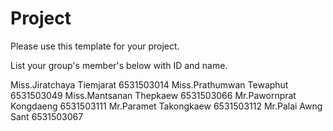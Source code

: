 Project
=============
Please use this template for your project.

List your group's member's below with ID and name.

Miss.Jiratchaya Tiemjarat  6531503014 
Miss.Prathumwan Tewaphut  6531503049
Miss.Mantsanan Thepkaew 6531503066
Mr.Pawornprat Kongdaeng  6531503111 
Mr.Paramet Takongkaew  6531503112
Mr.Palai Awng Sant  6531503067
